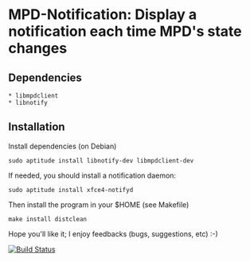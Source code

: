 MPD-Notification: Display a notification each time MPD's state changes
================

Dependencies
------------

    * libmpdclient
    * libnotify


Installation
------------

Install dependencies (on Debian)
```
sudo aptitude install libnotify-dev libmpdclient-dev
```

If needed, you should install a notification daemon:
```
sudo aptitude install xfce4-notifyd
```

Then install the program in your $HOME (see Makefile)
```
make install distclean
```

Hope you'll like it; I enjoy feedbacks (bugs, suggestions, etc) :-)

[![Build Status](https://drone.io/github.com/Amodio/mpd_notification/status.png)](https://drone.io/github.com/Amodio/mpd_notification/latest)
